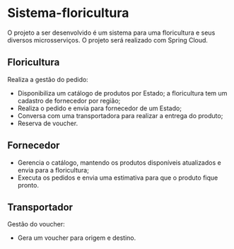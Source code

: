 # Sistema-floricultura

O projeto a ser desenvolvido é um sistema para uma floricultura e seus diversos microsserviços. O projeto será realizado com Spring Cloud.


## Floricultura 
  Realiza a gestão do pedido:
  * Disponibiliza um catálogo de produtos por Estado;  a floricultura tem um cadastro de fornecedor por região;
  * Realiza o pedido e envia para fornecedor de um Estado;
  * Conversa com uma transportadora para realizar a entrega do produto;
  * Reserva de voucher.

## Fornecedor
  * Gerencia o catálogo, mantendo os produtos disponíveis atualizados e envia para a floricultura;
  * Executa os pedidos e envia uma estimativa para que o produto fique pronto.

## Transportador
  Gestão do voucher:
  * Gera um voucher para origem e destino.

